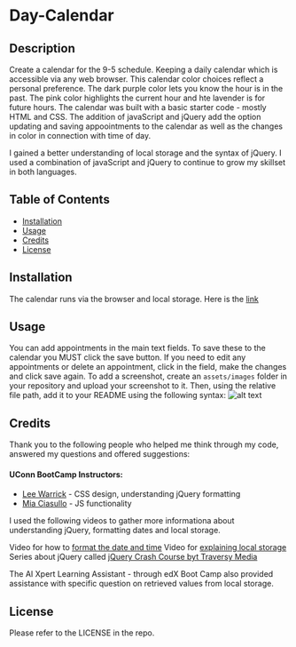 # Day-Calendar

## Description
Create a calendar for the 9-5 schedule.
Keeping a daily calendar which is accessible via any web browser. This calendar color choices reflect a personal preference. The dark purple color lets you know the hour is in the past. The pink color highlights the current hour and hte lavender is for future hours. 
The calendar was built with a basic starter code - mostly HTML and CSS. The addition of javaScript and jQuery add the option updating and saving appoointments to the calendar as well as the changes in color in connection with time of day. 

I gained a better understanding of local storage and the syntax of jQuery. I used a combination of  javaScript and jQuery to continue to grow my skillset in both languages.

## Table of Contents 
- [Installation](#installation)
- [Usage](#usage)
- [Credits](#credits)
- [License](#license)
## Installation
The calendar runs via the browser and local storage. Here is the [link](https://nchoin.github.io/Day-Calendar/)
## Usage
You can add appointments in the main text fields. To save these to the calendar you MUST click the save button. If you need to edit any appointments or delete an appointment, click in the field, make the changes and click save again.
To add a screenshot, create an `assets/images` folder in your repository and upload your screenshot to it. Then, using the relative file path, add it to your README using the following syntax:
![alt text](assets/images/screenshot.png)
## Credits
Thank you to the following people who helped me think through my code, answered my questions and offered suggestions:  

#### UConn BootCamp Instructors:  

  - [Lee Warrick](https://github.com/mynar7) - CSS design, understanding jQuery formatting
  - [Mia Ciasullo](https://github.com/miacias) - JS functionality

I used the following videos to gather more informationa about understanding jQuery, formatting dates and local storage. 

Video for how to [format the date and time](https://www.youtube.com/watch?v=jZUHZDXmQ_A)
Video for [explaining local storage](https://blog.logrocket.com/localstorage-javascript-complete-guide/)
Series about jQuery called [jQuery Crash Course byt Traversy Media](https://www.youtube.com/playlist?list=PLillGF-RfqbYJVXBgZ_nA7FTAAEpp_IAc)

The AI Xpert Learning Assistant - through edX Boot Camp also provided assistance with specific question on retrieved values from local storage.

## License
Please refer to the LICENSE in the repo.
